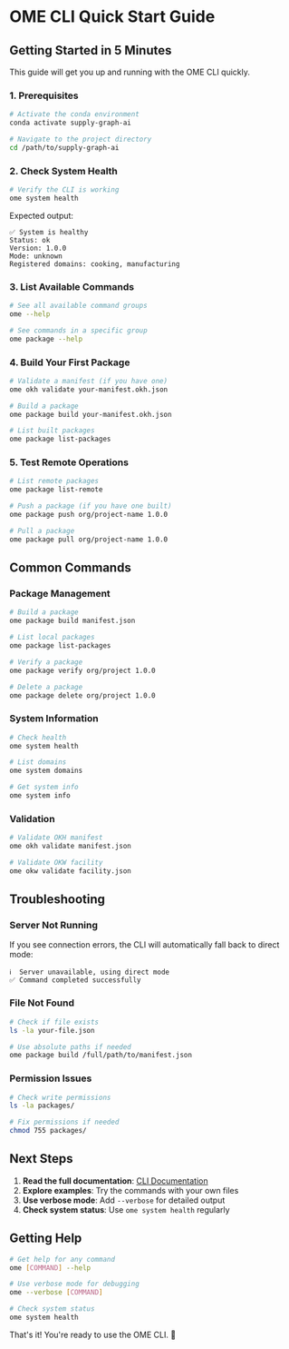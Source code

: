 # OME CLI Quick Start Guide

## Getting Started in 5 Minutes

This guide will get you up and running with the OME CLI quickly.

### 1. Prerequisites

```bash
# Activate the conda environment
conda activate supply-graph-ai

# Navigate to the project directory
cd /path/to/supply-graph-ai
```

### 2. Check System Health

```bash
# Verify the CLI is working
ome system health
```

Expected output:
```
✅ System is healthy
Status: ok
Version: 1.0.0
Mode: unknown
Registered domains: cooking, manufacturing
```

### 3. List Available Commands

```bash
# See all available command groups
ome --help

# See commands in a specific group
ome package --help
```

### 4. Build Your First Package

```bash
# Validate a manifest (if you have one)
ome okh validate your-manifest.okh.json

# Build a package
ome package build your-manifest.okh.json

# List built packages
ome package list-packages
```

### 5. Test Remote Operations

```bash
# List remote packages
ome package list-remote

# Push a package (if you have one built)
ome package push org/project-name 1.0.0

# Pull a package
ome package pull org/project-name 1.0.0
```

## Common Commands

### Package Management
```bash
# Build a package
ome package build manifest.json

# List local packages
ome package list-packages

# Verify a package
ome package verify org/project 1.0.0

# Delete a package
ome package delete org/project 1.0.0
```

### System Information
```bash
# Check health
ome system health

# List domains
ome system domains

# Get system info
ome system info
```

### Validation
```bash
# Validate OKH manifest
ome okh validate manifest.json

# Validate OKW facility
ome okw validate facility.json
```

## Troubleshooting

### Server Not Running
If you see connection errors, the CLI will automatically fall back to direct mode:
```
ℹ️  Server unavailable, using direct mode
✅ Command completed successfully
```

### File Not Found
```bash
# Check if file exists
ls -la your-file.json

# Use absolute paths if needed
ome package build /full/path/to/manifest.json
```

### Permission Issues
```bash
# Check write permissions
ls -la packages/

# Fix permissions if needed
chmod 755 packages/
```

## Next Steps

1. **Read the full documentation**: [CLI Documentation](index.md)
2. **Explore examples**: Try the commands with your own files
3. **Use verbose mode**: Add `--verbose` for detailed output
4. **Check system status**: Use `ome system health` regularly

## Getting Help

```bash
# Get help for any command
ome [COMMAND] --help

# Use verbose mode for debugging
ome --verbose [COMMAND]

# Check system status
ome system health
```

That's it! You're ready to use the OME CLI. 🚀

